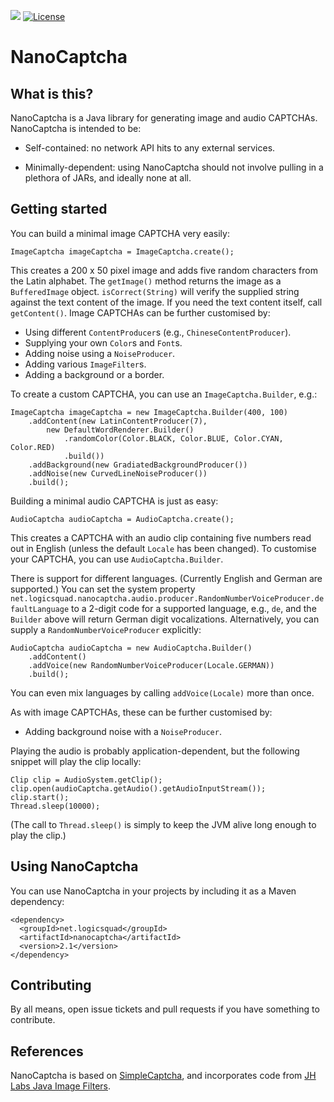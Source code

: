 ![](https://github.com/logicsquad/nanocaptcha/workflows/build/badge.svg)
[![License](https://img.shields.io/badge/License-BSD-blue.svg)](https://opensource.org/licenses/BSD-3-Clause)

NanoCaptcha
===========

What is this?
-------------
NanoCaptcha is a Java library for generating image and audio
CAPTCHAs. NanoCaptcha is intended to be:

* Self-contained: no network API hits to any external services.

* Minimally-dependent: using NanoCaptcha should not involve pulling in
  a plethora of JARs, and ideally none at all.

Getting started
---------------
You can build a minimal image CAPTCHA very easily:

    ImageCaptcha imageCaptcha = ImageCaptcha.create();

This creates a 200 x 50 pixel image and adds five random characters
from the Latin alphabet.  The `getImage()` method returns the image as
a `BufferedImage` object. `isCorrect(String)` will verify the supplied
string against the text content of the image. If you need the text
content itself, call `getContent()`.  Image CAPTCHAs can be further
customised by:

* Using different `ContentProducer`s (e.g., `ChineseContentProducer`).
* Supplying your own `Color`s and `Font`s.
* Adding noise using a `NoiseProducer`.
* Adding various `ImageFilter`s.
* Adding a background or a border.

To create a custom CAPTCHA, you can use an `ImageCaptcha.Builder`,
e.g.:

    ImageCaptcha imageCaptcha = new ImageCaptcha.Builder(400, 100)
        .addContent(new LatinContentProducer(7),
            new DefaultWordRenderer.Builder()
                .randomColor(Color.BLACK, Color.BLUE, Color.CYAN, Color.RED)
                .build())
        .addBackground(new GradiatedBackgroundProducer())
        .addNoise(new CurvedLineNoiseProducer())
        .build();

Building a minimal audio CAPTCHA is just as easy:

    AudioCaptcha audioCaptcha = AudioCaptcha.create();

This creates a CAPTCHA with an audio clip containing five numbers read
out in English (unless the default `Locale` has been changed). To
customise your CAPTCHA, you can use `AudioCaptcha.Builder`.

There is support for different languages. (Currently English and
German are supported.) You can set the system property
`net.logicsquad.nanocaptcha.audio.producer.RandomNumberVoiceProducer.defaultLanguage`
to a 2-digit code for a supported language, e.g., `de`, and the
`Builder` above will return German digit vocalizations. Alternatively,
you can supply a `RandomNumberVoiceProducer` explicitly:

    AudioCaptcha audioCaptcha = new AudioCaptcha.Builder()
        .addContent()
        .addVoice(new RandomNumberVoiceProducer(Locale.GERMAN))
        .build();

You can even mix languages by calling `addVoice(Locale)` more than
once.

As with image CAPTCHAs, these can be further customised by:

* Adding background noise with a `NoiseProducer`.

Playing the audio is probably application-dependent, but the following
snippet will play the clip locally:

    Clip clip = AudioSystem.getClip();
    clip.open(audioCaptcha.getAudio().getAudioInputStream());
    clip.start();
    Thread.sleep(10000);

(The call to `Thread.sleep()` is simply to keep the JVM alive long
enough to play the clip.)

Using NanoCaptcha
-----------------
You can use NanoCaptcha in your projects by including it as a Maven dependency:

    <dependency>
      <groupId>net.logicsquad</groupId>
      <artifactId>nanocaptcha</artifactId>
      <version>2.1</version>
    </dependency>

Contributing
------------
By all means, open issue tickets and pull requests if you have something
to contribute.

References
----------
NanoCaptcha is based on
[SimpleCaptcha](https://sourceforge.net/p/simplecaptcha/),
and incorporates code from
[JH Labs Java Image Filters](http://huxtable.com/ip/filters/).
